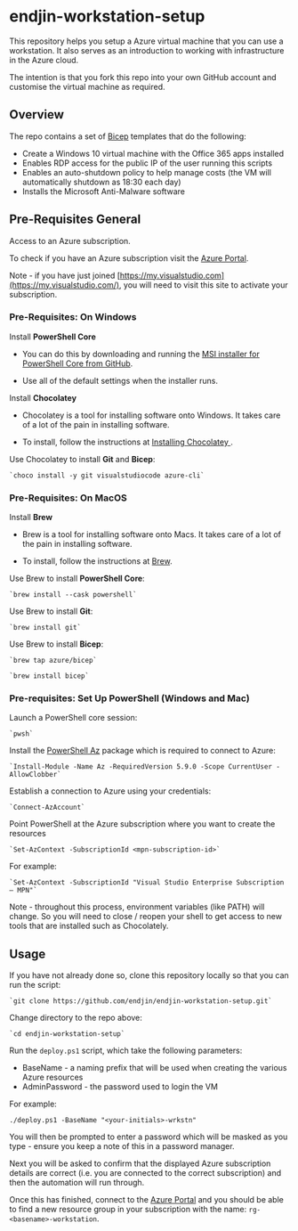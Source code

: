 # endjin-workstation-setup

This repository helps you setup a Azure virtual machine that you can use a workstation. It also serves as an introduction to working with infrastructure in the Azure cloud.

The intention is that you fork this repo into your own GitHub account and customise the virtual machine as required.

## Overview
The repo contains a set of [Bicep](https://github.com/Azure/bicep/blob/main/README.md) templates that do the following:

* Create a Windows 10 virtual machine with the Office 365 apps installed
* Enables RDP access for the public IP of the user running this scripts
* Enables an auto-shutdown policy to help manage costs (the VM will automatically shutdown as 18:30 each day)
* Installs the Microsoft Anti-Malware software

## Pre-Requisites General

Access to an Azure subscription.

To check if you have an Azure subscription visit the [Azure Portal](https://portal.azure.com/).

Note - if you have just joined [https://my.visualstudio.com](https://my.visualstudio.com/), you will need to visit this site to activate your subscription.

### Pre-Requisites: On Windows

Install **PowerShell Core**

- You can do this by downloading and running the [MSI installer for PowerShell Core from GitHub](https://github.com/PowerShell/PowerShell/releases/download/v7.1.3/PowerShell-7.1.3-win-x64.msi).

- Use all of the default settings when the installer runs.

Install **Chocolatey**

- Chocolatey is a tool for installing software onto Windows.  It takes care of a lot of the pain in installing software.

-  To install, follow the instructions at [Installing Chocolatey ](https://chocolatey.org/install).

Use Chocolatey to install **Git** and **Bicep**:

    `choco install -y git visualstudiocode azure-cli`

### Pre-Requisites: On MacOS

Install **Brew**

- Brew is a tool for installing software onto Macs.  It takes care of a lot of the pain in installing software.

-  To install, follow the instructions at [Brew](https://brew.sh).

Use Brew to install **PowerShell Core**:

    `brew install --cask powershell`

Use Brew to install **Git**:

    `brew install git`

Use Brew to install **Bicep**:

    `brew tap azure/bicep`

    `brew install bicep`

### Pre-requisites: Set Up PowerShell (Windows and Mac)

Launch a PowerShell core session:

    `pwsh`

Install the [PowerShell Az](https://www.powershellgallery.com/packages/Az/5.9.0) package which is required to connect to Azure:

    `Install-Module -Name Az -RequiredVersion 5.9.0 -Scope CurrentUser -AllowClobber`

Establish a connection to Azure using your credentials:

    `Connect-AzAccount`

Point PowerShell at the Azure subscription where you want to create the resources

    `Set-AzContext -SubscriptionId <mpn-subscription-id>`

For example:

    `Set-AzContext -SubscriptionId "Visual Studio Enterprise Subscription – MPN"`

Note - throughout this process, environment variables (like PATH) will change. So you will need to close / reopen your shell to get access to new tools that are installed such as Chocolately.

## Usage

If you have not already done so, clone this repository locally so that you can run the script:

    `git clone https://github.com/endjin/endjin-workstation-setup.git`

Change directory to the repo above:

    `cd endjin-workstation-setup`

Run the `deploy.ps1` script, which take the following parameters:

* BaseName - a naming prefix that will be used when creating the various Azure resources
* AdminPassword - the password used to login the VM

For example:
```
./deploy.ps1 -BaseName "<your-initials>-wrkstn"
```

You will then be prompted to enter a password which will be masked as you type - ensure you keep a note of this in a password manager.

Next you will be asked to confirm that the displayed Azure subscription details are correct (i.e. you are connected to the correct subscription) and then the automation will run through.

Once this has finished, connect to the [Azure Portal](https://portal.azure.com) and you should be able to find a new resource group in your subscription with the name: `rg-<basename>-workstation`.
